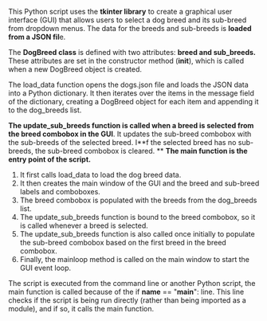 This Python script uses the **tkinter library** to create a graphical user interface (GUI) that allows users to select a dog breed and its sub-breed from dropdown menus. The data for the breeds and sub-breeds is **loaded from a JSON fil**e.

The **DogBreed class** is defined with two attributes: **breed and sub_breeds.** These attributes are set in the constructor method (__init__), which is called when a new DogBreed object is created.

The load_data function opens the dogs.json file and loads the JSON data into a Python dictionary. It then iterates over the items in the message field of the dictionary, creating a DogBreed object for each item and appending it to the dog_breeds list.

**The update_sub_breeds function is called when a breed is selected from the breed combobox in the GUI**. It updates the sub-breed combobox with the sub-breeds of the selected breed. I**f the selected breed has no sub-breeds, the sub-breed combobox is cleared.
**
**The main function is the entry point of the script.** 
1. It first calls load_data to load the dog breed data. 
2. It then creates the main window of the GUI and the breed and sub-breed labels and comboboxes. 
3. The breed combobox is populated with the breeds from the dog_breeds list. 
4. The update_sub_breeds function is bound to the breed combobox, so it is called whenever a breed is selected. 
5. The update_sub_breeds function is also called once initially to populate the sub-breed combobox based on the first breed in the breed combobox. 
6. Finally, the mainloop method is called on the main window to start the GUI event loop.

The script is executed from the command line or another Python script, the main function is called because of the if __name__ == "__main__": line. This line checks if the script is being run directly (rather than being imported as a module), and if so, it calls the main function.
